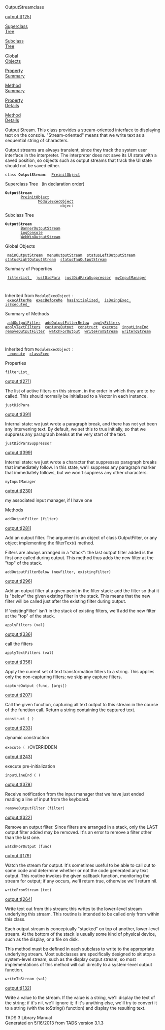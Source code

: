 ---
---
<span class="title">OutputStream</span><span class="type">class</span>

[output.t](../file/output.t.html)\[[125](../source/output.t.html#125)\]

[Superclass  
Tree](#_SuperClassTree_)

[Subclass  
Tree](#_SubClassTree_)

[Global  
Objects](#_ObjectSummary_)

[Property  
Summary](#_PropSummary_)

[Method  
Summary](#_MethodSummary_)

[Property  
Details](#_Properties_)

[Method  
Details](#_Methods_)

<div class="fdesc">

Output Stream. This class provides a stream-oriented interface to
displaying text on the console. "Stream-oriented" means that we write
text as a sequential string of characters.

Output streams are always transient, since they track the system user
interface in the interpreter. The interpreter does not save its UI state
with a saved position, so objects such as output streams that track the
UI state should not be saved either.

`class `**`OutputStream`**` :   `[`PreinitObject`](../object/PreinitObject.html)

</div>

<span id="_SuperClassTree_"></span>

<div class="mjhd">

<span class="hdln">Superclass Tree</span>   (in declaration order)

</div>

**`OutputStream`**  
`         `[`PreinitObject`](../object/PreinitObject.html)  
`                 `[`ModuleExecObject`](../object/ModuleExecObject.html)  
`                         object`  
<span id="_SubClassTree_"></span>

<div class="mjhd">

<span class="hdln">Subclass Tree</span>  

</div>

**`OutputStream`**  
`         `[`BannerOutputStream`](../object/BannerOutputStream.html)  
`         `[`LogConsole`](../object/LogConsole.html)  
`         `[`WebWinOutputStream`](../object/WebWinOutputStream.html)  
<span id="_ObjectSummary_"></span>

<div class="mjhd">

<span class="hdln">Global Objects</span>  

</div>

` `[`mainOutputStream`](../object/mainOutputStream.html)`  `[`menuOutputStream`](../object/menuOutputStream.html)`  `[`statusLeftOutputStream`](../object/statusLeftOutputStream.html)`  `[`statusRightOutputStream`](../object/statusRightOutputStream.html)`  `[`statusTagOutputStream`](../object/statusTagOutputStream.html)`  `
<span id="_PropSummary_"></span>

<div class="mjhd">

<span class="hdln">Summary of Properties</span>  

</div>

` `[`filterList_`](#filterList_)`  `[`justDidPara`](#justDidPara)`  `[`justDidParaSuppressor`](#justDidParaSuppressor)`  `[`myInputManager`](#myInputManager)`  `

` `

Inherited from `ModuleExecObject` :  
` `[`execAfterMe`](../object/ModuleExecObject.html#execAfterMe)`  `[`execBeforeMe`](../object/ModuleExecObject.html#execBeforeMe)`  `[`hasInitialized_`](../object/ModuleExecObject.html#hasInitialized_)`  `[`isDoingExec_`](../object/ModuleExecObject.html#isDoingExec_)`  `[`isExecuted_`](../object/ModuleExecObject.html#isExecuted_)`  `

<span id="_MethodSummary_"></span>

<div class="mjhd">

<span class="hdln">Summary of Methods</span>  

</div>

` `[`addOutputFilter`](#addOutputFilter)`  `[`addOutputFilterBelow`](#addOutputFilterBelow)`  `[`applyFilters`](#applyFilters)`  `[`applyTextFilters`](#applyTextFilters)`  `[`captureOutput`](#captureOutput)`  `[`construct`](#construct)`  `[`execute`](#execute)`  `[`inputLineEnd`](#inputLineEnd)`  `[`removeOutputFilter`](#removeOutputFilter)`  `[`watchForOutput`](#watchForOutput)`  `[`writeFromStream`](#writeFromStream)`  `[`writeToStream`](#writeToStream)`  `

` `

Inherited from `ModuleExecObject` :  
` `[`_execute`](../object/ModuleExecObject.html#_execute)`  `[`classExec`](../object/ModuleExecObject.html#classExec)`  `

<span id="_Properties_"></span>

<div class="mjhd">

<span class="hdln">Properties</span>  

</div>

<span id="filterList_"></span>

`filterList_`

[output.t](../file/output.t.html)\[[271](../source/output.t.html#271)\]

<div class="desc">

The list of active filters on this stream, in the order in which they
are to be called. This should normally be initialized to a Vector in
each instance.

</div>

<span id="justDidPara"></span>

`justDidPara`

[output.t](../file/output.t.html)\[[391](../source/output.t.html#391)\]

<div class="desc">

Internal state: we just wrote a paragraph break, and there has not yet
been any intervening text. By default, we set this to true initially, so
that we suppress any paragraph breaks at the very start of the text.

</div>

<span id="justDidParaSuppressor"></span>

`justDidParaSuppressor`

[output.t](../file/output.t.html)\[[399](../source/output.t.html#399)\]

<div class="desc">

Internal state: we just wrote a character that suppresses paragraph
breaks that immediately follow. In this state, we'll suppress any
paragraph marker that immediately follows, but we won't suppress any
other characters.

</div>

<span id="myInputManager"></span>

`myInputManager`

[output.t](../file/output.t.html)\[[230](../source/output.t.html#230)\]

<div class="desc">

my associated input manager, if I have one

</div>

<span id="_Methods_"></span>

<div class="mjhd">

<span class="hdln">Methods</span>  

</div>

<span id="addOutputFilter"></span>

`addOutputFilter (filter)`

[output.t](../file/output.t.html)\[[281](../source/output.t.html#281)\]

<div class="desc">

Add an output filter. The argument is an object of class OutputFilter,
or any object implementing the filterText() method.

Filters are always arranged in a "stack": the last output filter added
is the first one called during output. This method thus adds the new
filter at the "top" of the stack.

</div>

<span id="addOutputFilterBelow"></span>

`addOutputFilterBelow (newFilter, existingFilter)`

[output.t](../file/output.t.html)\[[296](../source/output.t.html#296)\]

<div class="desc">

Add an output filter at a given point in the filter stack: add the
filter so that it is "below" the given existing filter in the stack.
This means that the new filter will be called just after the existing
filter during output.

If 'existingFilter' isn't in the stack of existing filters, we'll add
the new filter at the "top" of the stack.

</div>

<span id="applyFilters"></span>

`applyFilters (val)`

[output.t](../file/output.t.html)\[[336](../source/output.t.html#336)\]

<div class="desc">

call the filters

</div>

<span id="applyTextFilters"></span>

`applyTextFilters (val)`

[output.t](../file/output.t.html)\[[356](../source/output.t.html#356)\]

<div class="desc">

Apply the current set of text transformation filters to a string. This
applies only the non-capturing filters; we skip any capture filters.

</div>

<span id="captureOutput"></span>

`captureOutput (func, [args])`

[output.t](../file/output.t.html)\[[207](../source/output.t.html#207)\]

<div class="desc">

Call the given function, capturing all text output to this stream in the
course of the function call. Return a string containing the captured
text.

</div>

<span id="construct"></span>

`construct ( )`

[output.t](../file/output.t.html)\[[233](../source/output.t.html#233)\]

<div class="desc">

dynamic construction

</div>

<span id="execute"></span>

`execute ( )`<span class="rem">OVERRIDDEN</span>

[output.t](../file/output.t.html)\[[243](../source/output.t.html#243)\]

<div class="desc">

execute pre-initialization

</div>

<span id="inputLineEnd"></span>

`inputLineEnd ( )`

[output.t](../file/output.t.html)\[[379](../source/output.t.html#379)\]

<div class="desc">

Receive notification from the input manager that we have just ended
reading a line of input from the keyboard.

</div>

<span id="removeOutputFilter"></span>

`removeOutputFilter (filter)`

[output.t](../file/output.t.html)\[[322](../source/output.t.html#322)\]

<div class="desc">

Remove an output filter. Since filters are arranged in a stack, only the
LAST output filter added may be removed. It's an error to remove a
filter other than the last one.

</div>

<span id="watchForOutput"></span>

`watchForOutput (func)`

[output.t](../file/output.t.html)\[[179](../source/output.t.html#179)\]

<div class="desc">

Watch the stream for output. It's sometimes useful to be able to call
out to some code and determine whether or not the code generated any
text output. This routine invokes the given callback function,
monitoring the stream for output; if any occurs, we'll return true,
otherwise we'll return nil.

</div>

<span id="writeFromStream"></span>

`writeFromStream (txt)`

[output.t](../file/output.t.html)\[[264](../source/output.t.html#264)\]

<div class="desc">

Write text out from this stream; this writes to the lower-level stream
underlying this stream. This routine is intended to be called only from
within this class.

Each output stream is conceptually "stacked" on top of another,
lower-level stream. At the bottom of the stack is usually some kind of
physical device, such as the display, or a file on disk.

This method must be defined in each subclass to write to the appropriate
underlying stream. Most subclasses are specifically designed to sit atop
a system-level stream, such as the display output stream, so most
implementations of this method will call directly to a system-level
output function.

</div>

<span id="writeToStream"></span>

`writeToStream (val)`

[output.t](../file/output.t.html)\[[132](../source/output.t.html#132)\]

<div class="desc">

Write a value to the stream. If the value is a string, we'll display the
text of the string; if it's nil, we'll ignore it; if it's anything else,
we'll try to convert it to a string (with the toString() function) and
display the resulting text.

</div>

<div class="ftr">

TADS 3 Library Manual  
Generated on 5/16/2013 from TADS version 3.1.3

</div>

